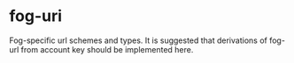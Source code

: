 fog-uri
========

Fog-specific url schemes and types.
It is suggested that derivations of fog-url from account key should be implemented here.
